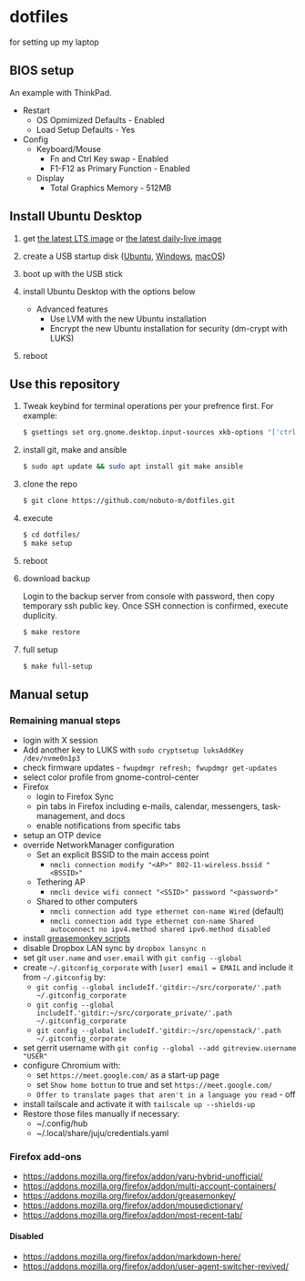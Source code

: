 dotfiles
========

for setting up my laptop

## BIOS setup

An example with ThinkPad.

* Restart
  - OS Opmimized Defaults - Enabled
  - Load Setup Defaults - Yes
* Config
  - Keyboard/Mouse
    - Fn and Ctrl Key swap - Enabled
    - F1-F12 as Primary Function - Enabled
  - Display
    - Total Graphics Memory - 512MB

## Install Ubuntu Desktop

1. get [the latest LTS image](https://www.ubuntu.com/download/desktop)
   or [the latest daily-live image](http://cdimage.ubuntu.com/daily-live/current/)

1. create a USB startup disk
   ([Ubuntu](https://tutorials.ubuntu.com/tutorial/tutorial-create-a-usb-stick-on-ubuntu),
   [Windows](https://tutorials.ubuntu.com/tutorial/tutorial-create-a-usb-stick-on-windows),
   [macOS](https://tutorials.ubuntu.com/tutorial/tutorial-create-a-usb-stick-on-macos))

1. boot up with the USB stick

1. install Ubuntu Desktop with the options below
   * Advanced features
     - Use LVM with the new Ubuntu installation
     - Encrypt the new Ubuntu installation for security (dm-crypt with LUKS)

1. reboot


## Use this repository

1. Tweak keybind for terminal operations per your prefrence first. For example:

   ```bash
   $ gsettings set org.gnome.desktop.input-sources xkb-options "['ctrl:nocaps']"
   ```

1. install git, make and ansible

    ```bash
    $ sudo apt update && sudo apt install git make ansible
    ```

1. clone the repo

    ```bash
    $ git clone https://github.com/nobuto-m/dotfiles.git
    ```

1. execute

    ```bash
    $ cd dotfiles/
    $ make setup
    ```

1. reboot

1. download backup

   Login to the backup server from console with password, then copy
   temporary ssh public key. Once SSH connection is confirmed, execute
   duplicity.

    ```bash
    $ make restore
    ```

1. full setup

    ```bash
    $ make full-setup
    ```

## Manual setup

### Remaining manual steps

* login with X session
* Add another key to LUKS with `sudo cryptsetup luksAddKey /dev/nvme0n1p3`
* check firmware updates - `fwupdmgr refresh; fwupdmgr get-updates`
* select color profile from gnome-control-center
* Firefox
  - login to Firefox Sync
  - pin tabs in Firefox including e-mails, calendar, messengers, task-management,
    and docs
  - enable notifications from specific tabs
* setup an OTP device
* override NetworkManager configuration
  - Set an explicit BSSID to the main access point
    - `nmcli connection modify "<AP>" 802-11-wireless.bssid "<BSSID>"`
  - Tethering AP
    - `nmcli device wifi connect "<SSID>" password "<password>"`
  - Shared to other computers
    - `nmcli connection add type ethernet con-name Wired` (default)
    - `nmcli connection add type ethernet con-name Shared autoconnect no ipv4.method shared ipv6.method disabled`
* install [greasemonkey scripts](https://github.com/nobuto-m/greasemonkey-scripts)
* disable Dropbox LAN sync by `dropbox lansync n`
* set git `user.name` and `user.email` with `git config --global`
* create `~/.gitconfig_corporate` with `[user] email = EMAIL` and include it from `~/.gitconfig` by:
  - `git config --global includeIf.'gitdir:~/src/corporate/'.path ~/.gitconfig_corporate`
  - `git config --global includeIf.'gitdir:~/src/corporate_private/'.path ~/.gitconfig_corporate`
  - `git config --global includeIf.'gitdir:~/src/openstack/'.path ~/.gitconfig_corporate`
* set gerrit username with `git config --global --add gitreview.username "USER"`
* configure Chromium with:
  - set `https://meet.google.com/` as a start-up page
  - set `Show home bottun` to true and set `https://meet.google.com/`
  - `Offer to translate pages that aren't in a language you read` - off
* install tailscale and activate it with `tailscale up --shields-up`
* Restore those files manually if necessary:
  - ~/.config/hub
  - ~/.local/share/juju/credentials.yaml

### Firefox add-ons

* https://addons.mozilla.org/firefox/addon/yaru-hybrid-unofficial/
* https://addons.mozilla.org/firefox/addon/multi-account-containers/
* https://addons.mozilla.org/firefox/addon/greasemonkey/
* https://addons.mozilla.org/firefox/addon/mousedictionary/
* https://addons.mozilla.org/firefox/addon/most-recent-tab/

#### Disabled

* https://addons.mozilla.org/firefox/addon/markdown-here/
* https://addons.mozilla.org/firefox/addon/user-agent-switcher-revived/
